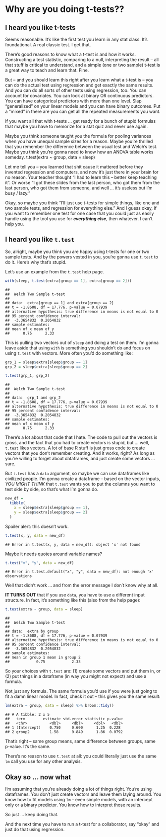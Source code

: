 Why are you doing t-tests??
================

## I heard you like t-tests

Seems reasonable. It’s like the first test you learn in any stat class.
It’s foundational. A real classic test. I get that.

There’s good reasons to know what a t-test is and how it works.
Constructing a test statistic, comparing to a null, interpreting the
result – all that stuff is critical to understand, and a simple (one or
two sample) t-test is a great way to teach and learn that. Fine.

But – and you should learn this right after you learn what a t-test is –
you can do the actual test using regression and get exactly the same
results. And you can do all sorts of other tests using regression, too.
You can account for covariates. You can look at binary OR continuous
predictors. You can have categorical predictors with more than one
level. Slap “generalized” on your linear models and you can have binary
outcomes. Put a “mixed” in there are you can get all the repeated
measurements you want.

If you want all that with t-tests … get ready for a bunch of stupid
formulas that maybe you have to memorize for a stat quiz and never use
again.

Maybe you think someone taught you the formula for pooling variances
when you have unequal sample sizes for a reason. Maybe you’re thrilled
that you remember the difference between the usual test and Welch’s
test. Maybe you think you’re gonna need to know how an ANOVA table works
someday. t.test(extra \~ group, data = sleep)

Let me tell you – you learned that shit cause it mattered before they
invented regression and computers, and now it’s just there in your brain
for no reason. Your teacher thought “I had to learn this – better keep
teaching it”. Or worse “I got these slides from the last person, who got
them from the last person, who got them from someone, and well … it’s
useless but I’m busy / lazy.”

Okay, so maybe you think “I’ll just use t-tests for simple things, like
one and two sample tests, and regression for everything else.” And I
guess okay, if you want to remember one test for one case that you could
just as easily handle using the tool you use for ***everything else***,
then whatever. I can’t help you.

## I heard you like `t.test`

So, alright, maybe you think you are happy using t-tests for one or two
sample tests. And by the powers vested in you, you’re gonna use `t.test`
to do it. Here’s why that’s stupid.

Let’s use an example from the `t.test` help page.

``` r
with(sleep, t.test(extra[group == 1], extra[group == 2]))
```

    ## 
    ##  Welch Two Sample t-test
    ## 
    ## data:  extra[group == 1] and extra[group == 2]
    ## t = -1.8608, df = 17.776, p-value = 0.07939
    ## alternative hypothesis: true difference in means is not equal to 0
    ## 95 percent confidence interval:
    ##  -3.3654832  0.2054832
    ## sample estimates:
    ## mean of x mean of y 
    ##      0.75      2.33

This is pulling two vectors out of `sleep` and doing a test on them. I’m
gonna leave aside that using `with` is something you shouldn’t do and
focus on using `t.test` with vectors. More often you’d do something
like:

``` r
grp_1 = sleep$extra[sleep$group == 1]
grp_2 = sleep$extra[sleep$group == 2]

t.test(grp_1, grp_2)
```

    ## 
    ##  Welch Two Sample t-test
    ## 
    ## data:  grp_1 and grp_2
    ## t = -1.8608, df = 17.776, p-value = 0.07939
    ## alternative hypothesis: true difference in means is not equal to 0
    ## 95 percent confidence interval:
    ##  -3.3654832  0.2054832
    ## sample estimates:
    ## mean of x mean of y 
    ##      0.75      2.33

There’s a lot about that code that I hate. The code to pull out the
vectors is gross, and the fact that you had to create vectors is stupid,
but … well, `t.test` likes vectors. A lot of base R stuff is just gross
code to create vectors that you don’t remember creating. And it works,
right? As long as you’re willing to forget about dataframes, and just
create some vectors … sure.

But `t.test` has a `data` argument, so maybe we can use dataframes like
civilized people. I’m gonna create a dataframe – based on the vector
inputs, *YOU MIGHT THINK* that `t.test` wants you to put the columns you
want to test side by side, so that’s what I’m gonna do.

``` r
new_df = 
  tibble(
    x = sleep$extra[sleep$group == 1],
    y = sleep$extra[sleep$group == 2]
  )
```

Spoiler alert: this doesn’t work.

``` r
t.test(x, y, data = new_df)
```

    ## Error in t.test(x, y, data = new_df): object 'x' not found

Maybe it needs quotes around variable names?

``` r
t.test("x", "y", data = new_df)
```

    ## Error in t.test.default("x", "y", data = new_df): not enough 'x' observations

Well that didn’t work … and from the error message I don’t know why at
all.

**IT TURNS OUT** that if you use `data`, you have to use a different
input structure. In fact, it’s something like this (also from the help
page):

``` r
t.test(extra ~ group, data = sleep)
```

    ## 
    ##  Welch Two Sample t-test
    ## 
    ## data:  extra by group
    ## t = -1.8608, df = 17.776, p-value = 0.07939
    ## alternative hypothesis: true difference in means is not equal to 0
    ## 95 percent confidence interval:
    ##  -3.3654832  0.2054832
    ## sample estimates:
    ## mean in group 1 mean in group 2 
    ##            0.75            2.33

So your choices with `t.test` are: (1) create some vectors and put them
in, or (2) put things in a dataframe (in way you might not expect) and
use a formula.

Not just any formula. The same formula you’d use if you were just going
to fit a damn linear model. In fact, check it out – this gives you the
same result:

``` r
lm(extra ~ group, data = sleep) %>% broom::tidy()
```

    ## # A tibble: 2 x 5
    ##   term        estimate std.error statistic p.value
    ##   <chr>          <dbl>     <dbl>     <dbl>   <dbl>
    ## 1 (Intercept)    0.750     0.600      1.25  0.228 
    ## 2 group2         1.58      0.849      1.86  0.0792

That’s right – same group means, same difference between groups, same
p-value. It’s the same.

There’s no reason to use `t.test` at all: you could literally just use
the same `lm` call you use for any other analysis.

## Okay so … now what

I’m assuming that you’re already doing a lot of things right. You’re
using dataframes. You don’t just create vectors and leave them laying
around. You know how to fit models using `lm` – even simple models, with
an intercept only or a binary predictor. You know how to interpret those
results.

So just … keep doing that.

And the next time you have to run a t-test for a collaborator, say
“okay” and just do that using regression.
